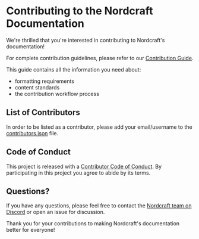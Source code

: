 # Contributing to the Nordcraft Documentation

We're thrilled that you're interested in contributing to Nordcraft's documentation!

For complete contribution guidelines, please refer to our [Contribution Guide](/docs/20-guides/99-contribution/index.md).

This guide contains all the information you need about:

- formatting requirements
- content standards
- the contribution workflow process

## List of Contributors

In order to be listed as a contributor, please add your email/username to the [contributors.json](/proxy/contributors.json) file.

## Code of Conduct

This project is released with a [Contributor Code of Conduct](CODE_OF_CONDUCT.md). By participating in this project you agree to abide by its terms.

## Questions?

If you have any questions, please feel free to contact the [Nordcraft team on Discord](https://discord.gg/nordcraft) or open an issue for discussion.

Thank you for your contributions to making Nordcraft's documentation better for everyone!
